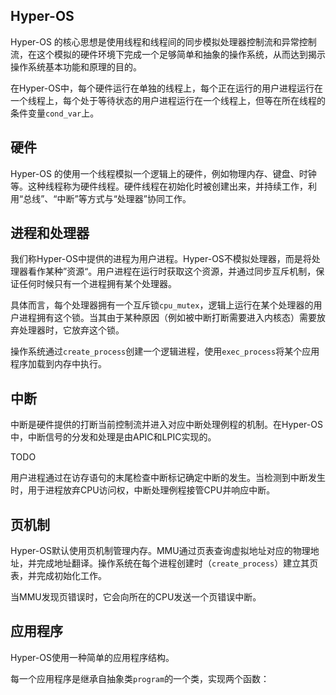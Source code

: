 ## Hyper-OS 

Hyper-OS 的核心思想是使用线程和线程间的同步模拟处理器控制流和异常控制流，在这个模拟的硬件环境下完成一个足够简单和抽象的操作系统，从而达到揭示操作系统基本功能和原理的目的。

在Hyper-OS中，每个硬件运行在单独的线程上，每个正在运行的用户进程运行在一个线程上，每个处于等待状态的用户进程运行在一个线程上，但等在所在线程的条件变量`cond_var`上。

## 硬件

Hyper-OS 的使用一个线程模拟一个逻辑上的硬件，例如物理内存、键盘、时钟等。这种线程称为硬件线程。硬件线程在初始化时被创建出来，并持续工作，利用“总线”、“中断”等方式与“处理器”协同工作。

## 进程和处理器

我们称Hyper-OS中提供的进程为用户进程。Hyper-OS不模拟处理器，而是将处理器看作某种”资源“。用户进程在运行时获取这个资源，并通过同步互斥机制，保证任何时候只有一个进程拥有某个处理器。

具体而言，每个处理器拥有一个互斥锁`cpu_mutex`，逻辑上运行在某个处理器的用户进程拥有这个锁。当其由于某种原因（例如被中断打断需要进入内核态）需要放弃处理器时，它放弃这个锁。

操作系统通过`create_process`创建一个逻辑进程，使用`exec_process`将某个应用程序加载到内存中执行。

## 中断

中断是硬件提供的打断当前控制流并进入对应中断处理例程的机制。在Hyper-OS中，中断信号的分发和处理是由APIC和LPIC实现的。

TODO

用户进程通过在访存语句的末尾检查中断标记确定中断的发生。当检测到中断发生时，用于进程放弃CPU访问权，中断处理例程接管CPU并响应中断。

## 页机制

Hyper-OS默认使用页机制管理内存。MMU通过页表查询虚拟地址对应的物理地址，并完成地址翻译。操作系统在每个进程创建时（`create_process`）建立其页表，并完成初始化工作。

当MMU发现页错误时，它会向所在的CPU发送一个页错误中断。

## 应用程序

Hyper-OS使用一种简单的应用程序结构。

每一个应用程序是继承自抽象类`program`的一个类，实现两个函数：
